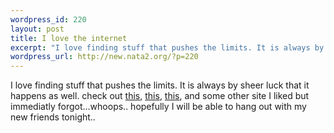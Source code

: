 ```yaml
--- 
wordpress_id: 220
layout: post
title: I love the internet
excerpt: "I love finding stuff that pushes the limits. It is always by sheer luck that it happens as well. check out this, this, this, and some other site I liked but immediatly forgot...whoops.. hopefully I will be able to hang out with my new friends tonight.. "
wordpress_url: http://new.nata2.org/?p=220
---
```

I love finding stuff that pushes the limits. It is always by sheer luck that it happens as well. check out <a href="http://www.thedesignersrepublic.com/">this</a>, <a href="http://www.warprecords.com/">this</a>, <a href="http://www.kleber.net/">this</a>, and some other site I liked but immediatly forgot...whoops.. hopefully I will be able to hang out with my new friends tonight.. 
